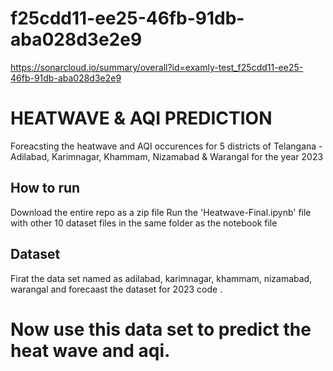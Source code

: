 # f25cdd11-ee25-46fb-91db-aba028d3e2e9
https://sonarcloud.io/summary/overall?id=examly-test_f25cdd11-ee25-46fb-91db-aba028d3e2e9
# HEATWAVE & AQI PREDICTION
Foreacsting the heatwave and AQI occurences for 5 districts of Telangana - Adilabad, Karimnagar, Khammam, Nizamabad & Warangal for the year 2023

## How to run 
Download the entire repo as a zip file
Run the 'Heatwave-Final.ipynb' file with other 10 dataset files in the same folder as the notebook file

## Dataset 

Firat the data set named as adilabad, karimnagar, khammam, nizamabad, warangal and forecaast the dataset for 2023 code .
# Now use this data set to predict the heat wave and aqi.
